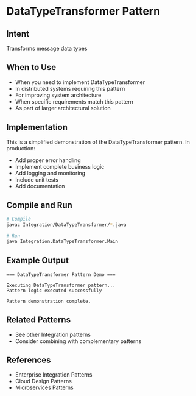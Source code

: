 # DataTypeTransformer Pattern

## Intent
Transforms message data types

## When to Use
- When you need to implement DataTypeTransformer
- In distributed systems requiring this pattern
- For improving system architecture
- When specific requirements match this pattern
- As part of larger architectural solution

## Implementation
This is a simplified demonstration of the DataTypeTransformer pattern. In production:
- Add proper error handling
- Implement complete business logic
- Add logging and monitoring
- Include unit tests
- Add documentation

## Compile and Run
```bash
# Compile
javac Integration/DataTypeTransformer/*.java

# Run
java Integration.DataTypeTransformer.Main
```

## Example Output
```
=== DataTypeTransformer Pattern Demo ===

Executing DataTypeTransformer pattern...
Pattern logic executed successfully

Pattern demonstration complete.
```

## Related Patterns
- See other Integration patterns
- Consider combining with complementary patterns

## References
- Enterprise Integration Patterns
- Cloud Design Patterns
- Microservices Patterns

